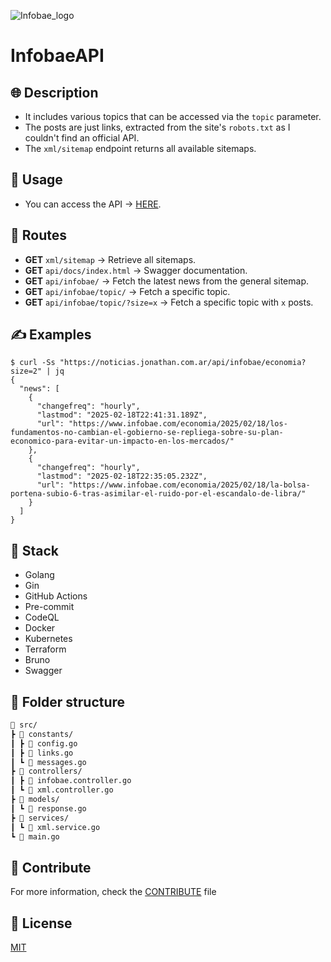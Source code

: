 ![Infobae_logo](https://user-images.githubusercontent.com/68082746/163064760-34ec0f9f-0ad1-4c06-81aa-235acaf0b99e.svg)

# InfobaeAPI

## 🌐 Description

- It includes various topics that can be accessed via the `topic` parameter.  
- The posts are just links, extracted from the site's `robots.txt` as I couldn't find an official API.
- The `xml/sitemap` endpoint returns all available sitemaps.

## 🚀 Usage 

- You can access the API -> [HERE](https://noticias.jonathan.com.ar/api/infobae/).  

## 🚧 Routes  

- **GET** `xml/sitemap` → Retrieve all sitemaps.  
- **GET** `api/docs/index.html` → Swagger documentation.
- **GET** `api/infobae/` → Fetch the latest news from the general sitemap.  
- **GET** `api/infobae/topic/` → Fetch a specific topic.  
- **GET** `api/infobae/topic/?size=x` → Fetch a specific topic with `x` posts.

## ✍️ Examples

```shell
$ curl -Ss "https://noticias.jonathan.com.ar/api/infobae/economia?size=2" | jq   
{
  "news": [
    {
      "changefreq": "hourly",
      "lastmod": "2025-02-18T22:41:31.189Z",
      "url": "https://www.infobae.com/economia/2025/02/18/los-fundamentos-no-cambian-el-gobierno-se-repliega-sobre-su-plan-economico-para-evitar-un-impacto-en-los-mercados/"
    },
    {
      "changefreq": "hourly",
      "lastmod": "2025-02-18T22:35:05.232Z",
      "url": "https://www.infobae.com/economia/2025/02/18/la-bolsa-portena-subio-6-tras-asimilar-el-ruido-por-el-escandalo-de-libra/"
    }
  ]
}
```

## 🧰 Stack  

- Golang  
- Gin  
- GitHub Actions  
- Pre-commit  
- CodeQL  
- Docker  
- Kubernetes  
- Terraform  
- Bruno
- Swagger

## 📁 Folder structure

```md
🌳 src/
┣ 📁 constants/
┃ ┣ 📄 config.go
┃ ┣ 📄 links.go
┃ ┗ 📄 messages.go
┣ 📁 controllers/
┃ ┣ 📄 infobae.controller.go
┃ ┗ 📄 xml.controller.go
┣ 📁 models/
┃ ┗ 📄 response.go
┣ 📁 services/
┃ ┗ 📄 xml.service.go
┗ 📄 main.go
```

## 🤝 Contribute

For more information, check the [CONTRIBUTE](./CONTRIBUTE.md) file

## 📝 License 

[MIT](LICENSE)  
